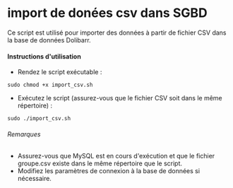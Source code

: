 # import de donées csv dans SGBD

Ce script est utilisé pour importer des données à partir de fichier CSV dans la base de données Dolibarr.

#### Instructions d'utilisation
* Rendez le script exécutable :
```
sudo chmod +x import_csv.sh
```

* Exécutez le script (assurez-vous que le fichier CSV soit dans le même répertoire) :
```
sudo ./import_csv.sh
```
###### Remarques
* Assurez-vous que MySQL est en cours d'exécution et que le fichier groupe.csv existe dans le même répertoire que le script.
* Modifiez les paramètres de connexion à la base de données si nécessaire.
